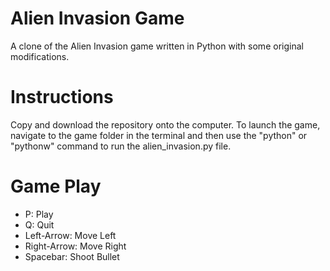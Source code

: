 # Alien Invasion Game
A clone of the Alien Invasion game written in Python with some original modifications.

# Instructions
Copy and download the repository onto the computer. To launch the game, navigate to the game folder in the terminal and then use the "python" or "pythonw" command to run the alien_invasion.py file.

# Game Play
* P: Play
* Q: Quit
* Left-Arrow: Move Left
* Right-Arrow: Move Right
* Spacebar: Shoot Bullet
